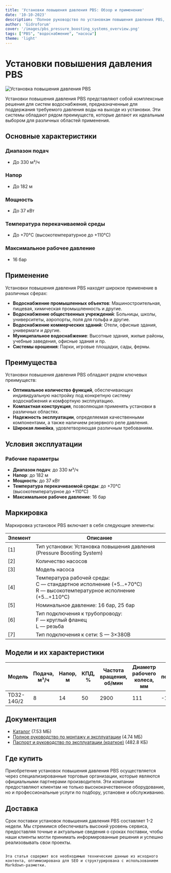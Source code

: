 ```yaml
---
title: 'Установки повышения давления PBS: Обзор и применение'
date: '10-10-2023'
description: 'Полное руководство по установкам повышения давления PBS, их характеристикам, преимуществам и областям применения.'
author: 'Gidroforum'
cover: '/images/pbs_pressure_boosting_systems_overview.png'
tags: ["PBS", "водоснабжение", "насосы"]
theme: 'light'
---
```


# Установки повышения давления PBS

![Установка повышения давления PBS](/images/pbs_pressure_boosting_systems_overview.png)

Установки повышения давления PBS представляют собой комплексные решения для систем водоснабжения, предназначенные для поддержания требуемого давления воды на выходе из установки. Эти системы обладают рядом преимуществ, которые делают их идеальным выбором для различных областей применения.

## Основные характеристики

### Диапазон подач
- До 330 м³/ч

### Напор
- До 182 м

### Мощность
- До 37 кВт

### Температура перекачиваемой среды
- До +70°C (высокотемпературное до +110°C)

### Максимальное рабочее давление
- 16 бар

## Применение

Установки повышения давления PBS находят широкое применение в различных сферах:

- **Водоснабжение промышленных объектов**: Машиностроительная, пищевая, химическая промышленность и другие.
- **Водоснабжение общественных учреждений**: Больницы, школы, университеты, аэропорты, поля для гольфа и другие.
- **Водоснабжение коммерческих зданий**: Отели, офисные здания, универмаги и другие.
- **Муниципальное водоснабжение**: Высотные здания, жилые районы, учебные заведения, офисные здания и пр.
- **Системы орошения**: Парки, игровые площадки, сады, фермы.

## Преимущества

Установки повышения давления PBS обладают рядом ключевых преимуществ:

- **Оптимальное количество функций**, обеспечивающих индивидуальную настройку под конкретную систему водоснабжения и комфортную эксплуатацию.
- **Компактная конструкция**, позволяющая применять установки в различных областях.
- **Надежность эксплуатации**, определяемая качественными компонентами, а также наличием резервного реле давления.
- **Широкая линейка**, удовлетворяющая различным требованиям.

## Условия эксплуатации

### Рабочие параметры

- **Диапазон подач**: до 330 м³/ч
- **Напор**: до 182 м
- **Мощность**: до 37 кВт
- **Температура перекачиваемой среды**: до +70°C (высокотемпературное до +110°C)
- **Максимальное рабочее давление**: 16 бар

## Маркировка

Маркировка установок PBS включает в себя следующие элементы:

| Элемент | Описание |
|---------|----------|
| [1]     | Тип установки: Установка повышения давления (Pressure Boosting System) |
| [2]     | Количество насосов |
| [3]     | Модель насоса |
| [4]     | Температура рабочей среды: <br> C — стандартное исполнение (+5...+70°C)<br> R — высокотемпературное исполнение (+5...+110°C) |
| [5]     | Номинальное давление: 16 бар, 25 бар |
| [6]     | Тип подключения к трубопроводу:<br> F — круглый фланец<br> L — резьба |
| [7]     | Тип подключения к сети: S — 3×380В |

## Модели и их характеристики

| Модель           | Подача, м³/ч | Напор, м | КПД, % | Частота вращения, об/мин | Диаметр рабочего колеса, мм | Температура перекачиваемой среды ℃ | Диаметр присоединения, мм | Мощность, кВт | Масса, кг |
|------------------|-------------|---------|--------|---------------------------|---------------------------------|-------------------------------------|--------------------------|-------------|----------|
| TD32-14G/2       | 8            | 14      | 50     | 2900                        | 111                               | -15~110                         | 32                      | 0,75       | 33        |

## Документация

- [Каталог](https://example.com/catalog.pdf) (7.53 МБ)
- [Полное руководство по монтажу и эксплуатации](https://example.com/guide.pdf) (4.74 МБ)
- [Паспорт и руководство по эксплуатации (краткое)](https://example.com/passport.pdf) (482.8 КБ)

## Где купить

Приобретение установок повышения давления PBS осуществляется через специализированные торговые организации, которые являются официальными партнерами производителя. Эти компании предоставляют клиентам не только высококачественное оборудование, но и профессиональные услуги по подбору, установке и обслуживанию.

## Доставка

Срок поставки установок повышения давления PBS составляет 1-2 недели. Мы стремимся обеспечивать высокий уровень сервиса, предоставляя точные и актуальные сведения о сроках поставки, чтобы наши клиенты могли принимать информированные решения и успешно реализовывать свои проекты.
```

Эта статья содержит все необходимые технические данные из исходного контента, оптимизирована для SEO и структурирована с использованием Markdown-разметки.